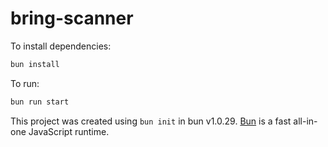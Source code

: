 # bring-scanner

To install dependencies:

```bash
bun install
```

To run:

```bash
bun run start
```

This project was created using `bun init` in bun v1.0.29. [Bun](https://bun.sh) is a fast all-in-one JavaScript runtime.
